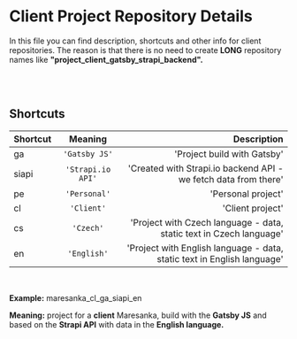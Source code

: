 # Client Project Repository Details

In this file you can find description, shortcuts and other info for client repositories. 
The reason is that there is no need to create **LONG** repository names like **"project_client_gatsby_strapi_backend".**


<br />
<br />


## Shortcuts

|Shortcut        |Meaning               |Description                                                         |
|:------------- |:-------------:| -----:|
|ga	     |`'Gatsby JS'`         |'Project build with Gatsby'                                         |
|siapi	 |`'Strapi.io API'`     |'Created with Strapi.io backend API - we fetch data from there'     |         
|pe	     |`'Personal'`     |'Personal project'     |         
|cl	     |`'Client'`     |'Client project'     |         
|cs	     |`'Czech'`     |'Project with Czech language - data, static text in Czech language'     |         
|en	     |`'English'`     |'Project with English language - data, static text in English language'     |         


<br />


**Example:** maresanka_cl_ga_siapi_en

**Meaning:** project for a **client** Maresanka, build with the **Gatsby JS** and based on the **Strapi API** with data in the **English language.**